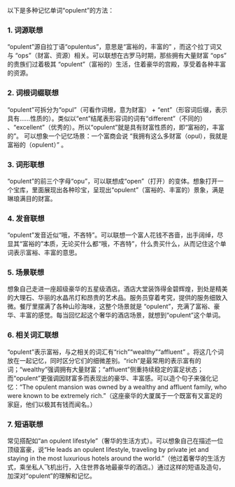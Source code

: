 以下是多种记忆单词“opulent”的方法：

### 1. 词源联想
“opulent”源自拉丁语“opulentus”，意思是“富裕的，丰富的” ，而这个拉丁词又与 “ops”（财富、资源）相关。可以联想在古罗马时期，那些拥有大量财富 “ops” 的贵族们过着极其 “opulent”（富裕的）生活，住着豪华的宫殿，享受着各种丰富的资源。

### 2. 词根词缀联想
“opulent”可拆分为“opul”（可看作词根，意为财富） + “ent”（形容词后缀，表示具有……性质的）。类似以“ent”结尾表形容词的词有“different”（不同的） 、“excellent”（优秀的）。所以“opulent”就是具有财富性质的，即“富裕的，丰富的”。 可以想象一个记忆场景：一个富商会说 “我拥有这么多财富（opul），我就是富裕的（opulent）” 。

### 3. 词形联想
“opulent”的前三个字母“opu”，可以联想成“open”（打开）的变体。想象打开一个宝库，里面展现出各种珍宝，呈现出“opulent”（富裕的、丰富的）景象，满是琳琅满目的财富。

### 4. 发音联想
“opulent”发音近似“哦，不吝特”。可以联想一个富人花钱不吝啬，出手阔绰，尽显其“富裕的”本质，无论买什么都“哦，不吝特”，什么贵买什么，从而记住这个单词表示富裕、丰富的意思。

### 5. 场景联想
想象自己走进一座超级豪华的五星级酒店。酒店大堂装饰得金碧辉煌，到处是精美的大理石、华丽的水晶吊灯和昂贵的艺术品。服务员穿着考究，提供的服务细致入微。餐厅里摆满了各种山珍海味，这整个场景就是 “opulent”，充满了富裕、豪华、丰富的感觉。每当回忆起这个奢华的酒店场景，就想到“opulent”这个单词。

### 6. 相关词汇联想
“opulent”表示富裕，与之相关的词汇有“rich”“wealthy”“affluent” 。将这几个词放在一起记忆，同时区分它们的细微差别。“rich”是最常用的表示富有的词；“wealthy”强调拥有大量财富；“affluent”侧重持续稳定的富足状态；而“opulent”更强调因财富多而表现出的豪华、丰富感。可以造个句子来强化记忆：“The opulent mansion was owned by a wealthy and affluent family, who were known to be extremely rich.”（这座豪华的大厦属于一个既富有又富足的家庭，他们以极其有钱而闻名。） 

### 7. 短语联想
常见搭配如“an opulent lifestyle”（奢华的生活方式）。可以想象自己在描述一位顶级富豪，说“He leads an opulent lifestyle, traveling by private jet and staying in the most luxurious hotels around the world.”（他过着奢华的生活方式，乘坐私人飞机出行，入住世界各地最豪华的酒店。）通过这样的短语及造句，加深对“opulent”的理解和记忆。 